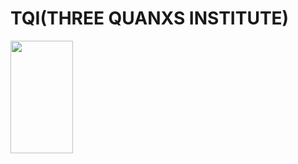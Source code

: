 # TQI(THREE QUANXS INSTITUTE)

<img src="http://i.imgur.com/113hqnn.png" width="100" height="180" />
